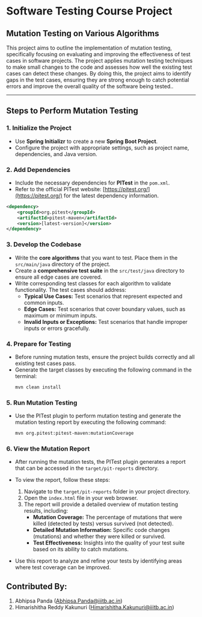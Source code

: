 # Software Testing Course Project

## Mutation Testing on Various Algorithms

This project aims to outline the implementation of mutation testing, specifically focusing on evaluating and improving the effectiveness of test cases in software projects. The project applies mutation testing techniques to make small changes to the code and assesses how well the existing test cases can detect these changes. By doing this, the project aims to identify gaps in the test cases, ensuring they are strong enough to catch potential errors and improve the overall quality of the software being tested..

---

## Steps to Perform Mutation Testing

### 1. Initialize the Project
- Use **Spring Initializr** to create a new **Spring Boot Project**.
- Configure the project with appropriate settings, such as project name, dependencies, and Java version.

### 2. Add Dependencies
- Include the necessary dependencies for **PITest** in the `pom.xml`.
- Refer to the official PITest website: [https://pitest.org/](https://pitest.org/) for the latest dependency information.


```xml  
<dependency>
    <groupId>org.pitest</groupId>
    <artifactId>pitest-maven</artifactId>
    <version>[latest-version]</version>
</dependency>
```


### 3. Develop the Codebase  
- Write the **core algorithms** that you want to test. Place them in the `src/main/java` directory of the project.  
- Create a **comprehensive test suite** in the `src/test/java` directory to ensure all edge cases are covered.  
- Write corresponding test classes for each algorithm to validate functionality. The test cases should address:  
  - **Typical Use Cases:** Test scenarios that represent expected and common inputs.  
  - **Edge Cases:** Test scenarios that cover boundary values, such as maximum or minimum inputs.  
  - **Invalid Inputs or Exceptions:** Test scenarios that handle improper inputs or errors gracefully.  

### 4. Prepare for Testing
- Before running mutation tests, ensure the project builds correctly and all existing test cases pass.
- Generate the target classes by executing the following command in the terminal:
  ```bash  
  mvn clean install  

### 5. Run Mutation Testing
- Use the PITest plugin to perform mutation testing and generate the mutation testing report by executing the following command:
  ```bash  
  mvn org.pitest:pitest-maven:mutationCoverage  

### 6. View the Mutation Report
- After running the mutation tests, the PITest plugin generates a report that can be accessed in the `target/pit-reports` directory.
- To view the report, follow these steps:
    1. Navigate to the `target/pit-reports` folder in your project directory.
    2. Open the `index.html` file in your web browser.
    3. The report will provide a detailed overview of mutation testing results, including:
        - **Mutation Coverage:** The percentage of mutations that were killed (detected by tests) versus survived (not detected).
        - **Detailed Mutation Information:** Specific code changes (mutations) and whether they were killed or survived.
        - **Test Effectiveness:** Insights into the quality of your test suite based on its ability to catch mutations.

- Use this report to analyze and refine your tests by identifying areas where test coverage can be improved.  


## Contributed By:

1. Abhipsa Panda (Abhipsa.Panda@iiitb.ac.in)
2. Himarishitha Reddy Kakunuri (Himarishitha.Kakunuri@iiitb.ac.in)


